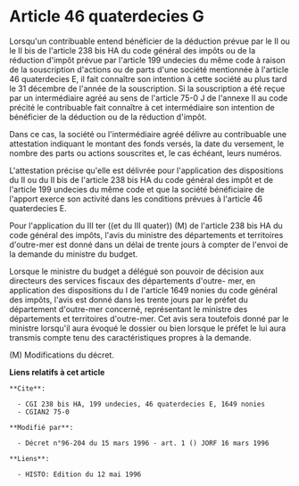 # Article 46 quaterdecies G

Lorsqu'un contribuable entend bénéficier de la déduction prévue par le II ou le II bis de l'article 238 bis HA du code
général des impôts ou de la réduction d'impôt prévue par l'article 199 undecies du même code à raison de la souscription
d'actions ou de parts d'une société mentionnée à l'article 46 quaterdecies E, il fait connaître son intention à cette société
au plus tard le 31 décembre de l'année de la souscription. Si la souscription a été reçue par un intermédiaire agréé au sens
de l'article 75-0 J de l'annexe II au code précité le contribuable fait connaître à cet intermédiaire son intention de
bénéficier de la déduction ou de la réduction d'impôt.

Dans ce cas, la société ou l'intermédiaire agréé délivre au contribuable une attestation indiquant le montant des fonds
versés, la date du versement, le nombre des parts ou actions souscrites et, le cas échéant, leurs numéros. 

L'attestation précise qu'elle est délivrée pour l'application des dispositions du II ou du II bis de l'article 238 bis HA du
code général des impôt et de l'article 199 undecies du même code et que la société bénéficiaire de l'apport exerce son
activité dans les conditions prévues à l'article 46 quaterdecies E.

Pour l'application du III ter ((et du III quater)) (M) de l'article 238 bis HA du code général des impôts, l'avis du ministre
des départements et territoires d'outre-mer est donné dans un délai de trente jours à compter de l'envoi de la demande du
ministre du budget.

Lorsque le ministre du budget a délégué son pouvoir de décision aux directeurs des services fiscaux des départements d'outre-
mer, en application des dispositions du I de l'article 1649 nonies du code général des impôts, l'avis est donné dans les
trente jours par le préfet du département d'outre-mer concerné, représentant le ministre des départements et territoires
d'outre-mer. Cet avis sera toutefois donné par le ministre lorsqu'il aura évoqué le dossier ou bien lorsque le préfet le lui
aura transmis compte tenu des caractéristiques propres à la demande.

(M) Modifications du décret.

**Liens relatifs à cet article**

	**Cite**:

	  - CGI 238 bis HA, 199 undecies, 46 quaterdecies E, 1649 nonies
	  - CGIAN2 75-0

	**Modifié par**:

	  - Décret n°96-204 du 15 mars 1996 - art. 1 () JORF 16 mars 1996

	**Liens**:

	  - HISTO: Edition du 12 mai 1996
